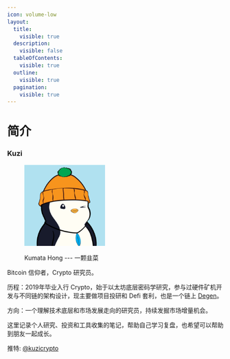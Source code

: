 ```yaml
---
icon: volume-low
layout:
  title:
    visible: true
  description:
    visible: false
  tableOfContents:
    visible: true
  outline:
    visible: true
  pagination:
    visible: true
---
```


# 简介

### Kuzi

<div align="left"><figure><img src=".gitbook/assets/5516.jpg" alt="Pudgy#5516" width="188"><figcaption><p>Kumata Hong --- 一颗韭菜</p></figcaption></figure></div>

Bitcoin 信仰者，Crypto 研究员。&#x20;



历程：2019年毕业入行 Crypto，始于以太坊底层密码学研究，参与过硬件矿机开发与不同链的架构设计，现主要做项目投研和 Defi 套利，也是一个链上 [Degen](https://x.com/i/grok/share/UM5mJSf4VYlvPMitBJLUpf8Dn)。

方向：一个理解技术底层和市场发展走向的研究员，持续发掘市场增量机会。



这里记录个人研究、投资和工具收集的笔记，帮助自己学习复盘，也希望可以帮助到朋友一起成长。

推特: [@kuzicrypto](https://x.com/kuzicrypto)

